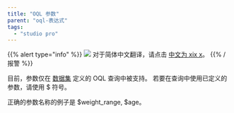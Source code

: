 ```yaml
---
title: "OQL 参数"
parent: "oql-表达式"
tags:
  - "studio pro"
---
```


{{% alert type="info" %}}
<img src="attachments/chinese-translation/china.png" style="display: inline-block; margin: 0" /> 对于简体中文翻译，请点击 [中文为 xix x](https://cdn.mendix.tencent-cloud.com/documentation/refguide8/oql-parameters.pdf)。
{{% /报警 %}}

目前，参数仅在 [数据集](data-sets) 定义的 OQL 查询中被支持。 若要在查询中使用已定义的参数，请使用 $ 符号。

正确的参数名称的例子是 $weight_range, $age。
